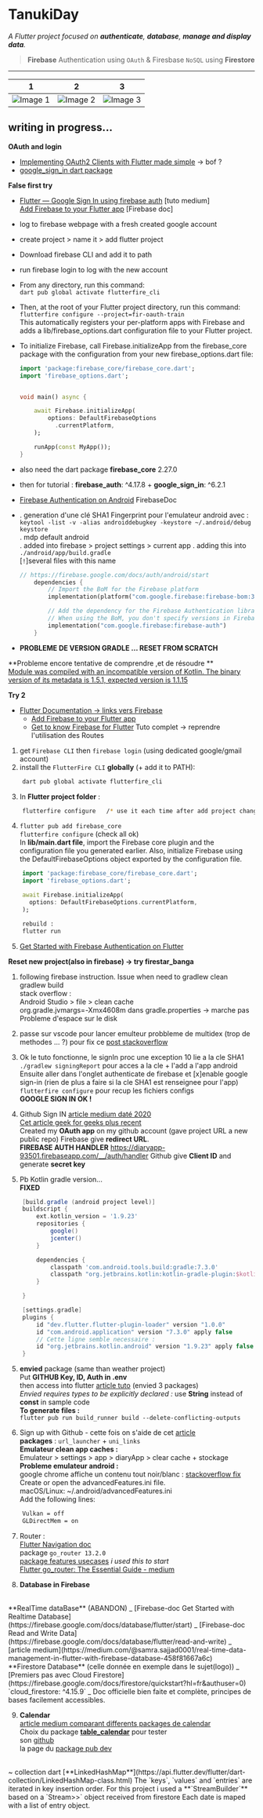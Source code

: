 # TanukiDay


*A Flutter project focused on **authenticate**, **database**, **manage and display data**.*

> **Firebase** Authentication using `OAuth` & Firesbase `NoSQL` using **Firestore**

---

| 1 | 2 | 3 |
| --- | --- | --- |
| ![Image 1](.screenshots/1.png) | ![Image 2](.screenshots/2.png) | ![Image 3](.screenshots/3.png) |

## writing in progress...

**OAuth and login**
- [Implementing OAuth2 Clients with Flutter made simple](https://dev.to/hackmamba/implementing-oauth2-clients-with-flutter-made-simple-n4l) -> bof ?
- [google_sign_in dart package](https://pub.dev/packages/google_sign_in/example)


**False first try**
  - [Flutter — Google Sign In using firebase auth](https://medium.com/@dev.lens/flutter-google-sign-in-using-firebase-authentication-step-by-step-ef2ddfb84a2c) [tuto medium]  
[Add Firebase to your Flutter app](https://firebase.google.com/docs/flutter/setup?hl=en&authuser=0&_gl=1*1li3hbj*_ga*MzEzNzgwODI3LjE3MDk5NjYwODk.*_ga_CW55HF8NVT*MTcwOTk2NjA4OC4xLjEuMTcwOTk2ODI4MC4wLjAuMA..&platform=ios#available-plugins) [Firebase doc]
  - log to firebase webpage with a fresh created google account
  - create project > name it > add flutter project
  - Download firebase CLI and add it to path
  - run firebase login to log with the new account
  -  From any directory, run this command:  
`dart pub global activate flutterfire_cli`
  - Then, at the root of your Flutter project directory, run this command:  
    `flutterfire configure --project=fir-oauth-train`  
This automatically registers your per-platform apps with Firebase and adds a lib/firebase_options.dart configuration file to your Flutter project.  
  - To initialize Firebase, call Firebase.initializeApp from the firebase_core package with the configuration from your new firebase_options.dart file:  

    ```dart
    import 'package:firebase_core/firebase_core.dart';  
    import 'firebase_options.dart';


    void main() async {

        await Firebase.initializeApp(
            options: DefaultFirebaseOptions
              .currentPlatform,
        );

        runApp(const MyApp());
    }
    ```

  - also need the dart package **firebase_core** 2.27.0
  - then for tutorial : **firebase_auth**: ^4.17.8 + **google_sign_in**: ^6.2.1  
  - [Firebase Authentication on Android](https://firebase.google.com/docs/auth/android/start) FirebaseDoc
  - . generation d'une clé SHA1 Fingerprint pour l'emulateur android avec : `keytool -list -v -alias androiddebugkey -keystore ~/.android/debug keystore`  
  . mdp default android  
  . added into firebase > project settings > current app
  . adding this into `./android/app/build.gradle`  
    [`!`]several files with this name  

    ```dart
    // https://firebase.google.com/docs/auth/android/start
        dependencies {
            // Import the BoM for the Firebase platform
            implementation(platform("com.google.firebase:firebase-bom:32.7.4"))

            // Add the dependency for the Firebase Authentication library
            // When using the BoM, you don't specify versions in Firebase library dependencies
            implementation("com.google.firebase:firebase-auth")
        }
    ```
  - **PROBLEME DE VERSION GRADLE ... RESET FROM SCRATCH**

**Probleme encore tentative de comprendre ,et de résoudre **  
[Module was compiled with an incompatible version of Kotlin. The binary version of its metadata is 1.5.1, expected version is 1.1.15](https://stackoverflow.com/questions/67699823/module-was-compiled-with-an-incompatible-version-of-kotlin-the-binary-version-o/74425347#74425347)

**Try 2**
- [Flutter Documentation -> links vers Firebase](https://docs.flutter.dev/data-and-backend/firebase)
  - [Add Firebase to your Flutter app](https://firebase.google.com/docs/flutter/setup?platform=ios)
  - [Get to know Firebase for Flutter](https://firebase.google.com/codelabs/firebase-get-to-know-flutter#0) Tuto complet -> reprendre l'utilisation des Routes
  
1. get `Firebase CLI` then `firebase login` (using dedicated google/gmail account)
2. install the `FlutterFire CLI`  **globally** (+ add it to PATH):

```bash
    dart pub global activate flutterfire_cli
```
3. In **Flutter project folder** :

```zsh
    flutterfire configure   /* use it each time after add project change pluggin ...*/
```

4. `flutter pub add firebase_core`  
   `flutterfire configure` (check all ok)  
In **lib/main.dart file**, import the Firebase core plugin and the configuration file you generated earlier. Also, initialize Firebase using the DefaultFirebaseOptions object exported by the configuration file.

```dart
    import 'package:firebase_core/firebase_core.dart';
    import 'firebase_options.dart';

    await Firebase.initializeApp(
      options: DefaultFirebaseOptions.currentPlatform,
    );
```

```zsh
    rebuild :  
    flutter run
```

5. [Get Started with Firebase Authentication on Flutter](https://firebase.google.com/docs/auth/flutter/start)

**Reset new project(also in firebase) -> try firestar_banga**

1. following firebase instruction. Issue when need to gradlew clean gradlew build  
stack overflow :  
Android Studio > file > clean cache  
org.gradle.jvmargs=-Xmx4608m dans gradle.properties -> marche pas   
Probleme d'espace sur le disk  

2. passe sur vscode pour lancer emulteur probbleme de multidex (trop de methodes ... ?)
pour fix ce [post stackoverflow](https://stackoverflow.com/questions/55591958/flutter-firestore-causing-d8-cannot-fit-requested-classes-in-a-single-dex-file)

3. Ok le tuto fonctionne, le signIn proc une exception 10 lie a la cle SHA1  
`./gradlew signingReport` pour acces a la cle + l'add a l'app android  
Ensuite aller dans l'onglet authenticate de firebase et [x]enable google sign-in (rien de plus a faire si la cle SHA1 est renseignee pour l'app) `flutterfire configure` pour recup les fichiers configs  
**GOOGLE SIGN IN OK !**



4. Github Sign IN
[article medium daté 2020](https://medium.com/flutter-community/flutter-firebase-github-authentication-990fe8731d9e)  
[Cet article geek for geeks plus recent](https://www.geeksforgeeks.org/flutter-firebase-github-authentication/)  
Created my **OAuth app** on my github account (gave project URL a new public repo)
Firebase give **redirect URL**.  
**FIREBASE AUTH HANDLER** https://diaryapp-93501.firebaseapp.com/__/auth/handler
Github give **Client ID** and generate **secret key**  

6. Pb Kotlin gradle version...  
**FIXED**

```gradle
    [build.gradle (android project level)]
    buildscript {
        ext.kotlin_version = '1.9.23'
        repositories {
            google()
            jcenter()
        }

        dependencies {
            classpath 'com.android.tools.build:gradle:7.3.0'
            classpath "org.jetbrains.kotlin:kotlin-gradle-plugin:$kotlin_version"
        }

    }
```

```gradle
    [settings.gradle]
    plugins {
        id "dev.flutter.flutter-plugin-loader" version "1.0.0"
        id "com.android.application" version "7.3.0" apply false
        // Cette ligne semble necessaire :
        id "org.jetbrains.kotlin.android" version "1.9.23" apply false 
    }
```

5. **envied** package (same than weather project)  
Put **GITHUB Key, ID, Auth in .env**  
then access into flutter [article tuto](https://dev.to/namankk/securely-storing-api-keys-in-flutter-3ko4) (envied 3 packages)  
*Envied requires types to be explicitly declared :* use **String** instead of **const** in sample code  
**To generate files :**  
`flutter pub run build_runner build --delete-conflicting-outputs`

6. Sign up with Github - cette fois on s'aide de cet [article](https://medium.com/firebase-developers/dive-into-firebase-auth-on-flutter-third-party-authentication-a242472ae347)  
**packages** :  `url_launcher` + `uni_links`  
**Emulateur clean app caches :**  
Emulateur > settings > app > diaryApp > clear cache + stockage  
**Probleme emulateur android :**  
google chrome affiche un contenu tout noir/blanc : 
[stackoverflow fix](https://stackoverflow.com/questions/70656197/google-chrome-open-with-white-screen-on-android-emulator)  
Create or open the advancedFeatures.ini file.  
macOS/Linux: ~/.android/advancedFeatures.ini  
Add the following lines:  

```bash
    Vulkan = off
    GLDirectMem = on
```

7. Router :  
[Flutter Navigation doc](https://docs.flutter.dev/ui/navigation#using-the-router)  
package `go_router 13.2.0`  
[package features usecases](https://github.com/flutter/packages/blob/main/packages/go_router/example/lib/redirection.dart) *i used this to start*  
[Flutter go_router: The Essential Guide - medium](https://medium.com/@antonio.tioypedro1234/flutter-go-router-the-essential-guide-349ef39ec5b3)


8. **Database in Firebase**  
<br/>
**RealTime dataBase** (ABANDON)  
_ [Firebase-doc Get Started with Realtime Database](https://firebase.google.com/docs/database/flutter/start)  
_ [Firebase-doc Read and Write Data](https://firebase.google.com/docs/database/flutter/read-and-write)  
_ [article medium](https://medium.com/@samra.sajjad0001/real-time-data-management-in-flutter-with-firebase-database-458f81667a6c)  
<br/>
**Firestore Database** (celle donnée en exemple dans le sujet(logo))  
_ [Premiers pas avec Cloud Firestore](https://firebase.google.com/docs/firestore/quickstart?hl=fr&authuser=0) `cloud_firestore: ^4.15.9`  
_ Doc officielle bien faite et complète, principes de bases facilement accessibles. 

9. **Calendar**  
[article medium comparant differents packages de calendar](https://medium.com/flutter-community/flutter-calendar-library-comparison-c08d5ba3cc9e)  
Choix du package [**table_calendar**](https://pub.dev/packages/table_calendar) pour tester  
son [github](https://github.com/aleksanderwozniak/table_calendar?tab=readme-ov-file)  
la page du [package pub dev](https://pub.dev/packages/table_calendar)  
<br/>
~ collection dart [**LinkedHashMap**](https://api.flutter.dev/flutter/dart-collection/LinkedHashMap-class.html)  
The `keys`, `values` and `entries` are iterated in key insertion order.  
For this project i used a **`StreamBuilder`** based on a  
`Stream<LinkedHashMap<DateTime, List<Entry>>>` object received from firestore  
Each date is maped with a list of entry object.  
